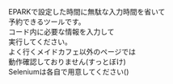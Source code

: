 EPARKで設定した時間に無駄な入力時間を省いて<br>
予約できるツールです。<br>
コード内に必要な情報を入力して<br>
実行してください。<br>
よく行くメイドカフェ以外のページでは<br>
動作確認しておりません(すっとぼけ)<br>
Seleniumは各自で用意してください()
